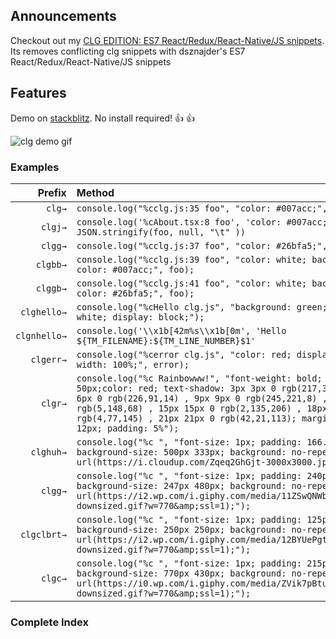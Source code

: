 ## Announcements

Checkout out my [CLG EDITION: ES7 React/Redux/React-Native/JS snippets](https://marketplace.visualstudio.com/items?itemName=alexkev.clg-edition-es7-react-js-snippets). Its removes conflicting clg snippets with dsznajder's ES7 React/Redux/React-Native/JS snippets

## Features

Demo on [stackblitz](https://stackblitz.com/edit/clg?embed=1&file=index.ts&hideExplorer=1&hideNavigation=1&view=editor "a live demo of the clg snippets"). No install required! 👍 👍

![clg demo gif](images/clg.gif)

### Examples

|       Prefix | Method                                                                                                                                                                                                                                                                                                                            |
| -----------: | :-------------------------------------------------------------------------------------------------------------------------------------------------------------------------------------------------------------------------------------------------------------------------------------------------------------------------------- |
|       `clg→` | `console.log("%cclg.js:35 foo", "color: #007acc;", foo);`                                                                                                                                                                                                                                                                         |
|      `clgj→` | `console.log('%cAbout.tsx:8 foo', 'color: #007acc;', JSON.stringify(foo, null, "\t" ))`                                                                                                                                                                                                                                           |
|      `clgg→` | `console.log("%cclg.js:37 foo", "color: #26bfa5;", foo);`                                                                                                                                                                                                                                                                         |
|     `clgbb→` | `console.log("%cclg.js:39 foo", "color: white; background-color: #007acc;", foo);`                                                                                                                                                                                                                                                |
|     `clggb→` | `console.log("%cclg.js:41 foo", "color: white; background-color: #26bfa5;", foo);`                                                                                                                                                                                                                                                |
|  `clghello→` | `console.log("%cHello clg.js", "background: green; color: white; display: block;");`                                                                                                                                                                                                                                              |
| `clgnhello→` | `console.log('\\x1b[42m%s\\x1b[0m', 'Hello ${TM_FILENAME}:${TM_LINE_NUMBER}$1'`                                                                                                                                                                                                                                                   |
|    `clgerr→` | `console.log("%cerror clg.js", "color: red; display: block; width: 100%;", error);`                                                                                                                                                                                                                                               |
|      `clgr→` | `console.log("%c Rainbowww!", "font-weight: bold; font-size: 50px;color: red; text-shadow: 3px 3px 0 rgb(217,31,38) , 6px 6px 0 rgb(226,91,14) , 9px 9px 0 rgb(245,221,8) , 12px 12px 0 rgb(5,148,68) , 15px 15px 0 rgb(2,135,206) , 18px 18px 0 rgb(4,77,145) , 21px 21px 0 rgb(42,21,113); margin-bottom: 12px; padding: 5%");` |
|    `clghuh→` | `console.log("%c ", "font-size: 1px; padding: 166.5px 250px; background-size: 500px 333px; background: no-repeat url(https://i.cloudup.com/Zqeq2GhGjt-3000x3000.jpeg);");`                                                                                                                                                        |
|      `clgg→` | `console.log("%c ", "font-size: 1px; padding: 240px 123.5px; background-size: 247px 480px; background: no-repeat url(https://i2.wp.com/i.giphy.com/media/11ZSwQNWba4YF2/giphy-downsized.gif?w=770&amp;ssl=1);");`                                                                                                                 |
|  `clgclbrt→` | `console.log("%c ", "font-size: 1px; padding: 125px 125px; background-size: 250px 250px; background: no-repeat url(https://i2.wp.com/i.giphy.com/media/12BYUePgtn7sis/giphy-downsized.gif?w=770&amp;ssl=1);");`                                                                                                                   |
|      `clgc→` | `console.log("%c ", "font-size: 1px; padding: 215px 385px; background-size: 770px 430px; background: no-repeat url(https://i0.wp.com/i.giphy.com/media/ZVik7pBtu9dNS/giphy-downsized.gif?w=770&amp;ssl=1);");`                                                                                                                    |
### Complete Index

